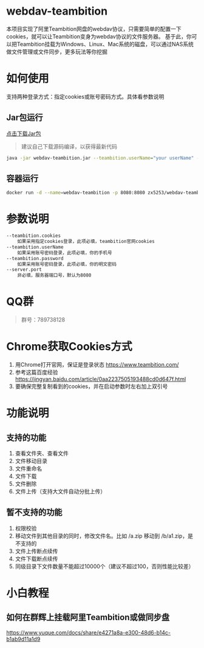 # webdav-teambition
本项目实现了阿里Teambition网盘的webdav协议，只需要简单的配置一下cookies，就可以让Teambition变身为webdav协议的文件服务器。
基于此，你可以把Teambition挂载为Windows、Linux、Mac系统的磁盘，可以通过NAS系统做文件管理或文件同步，更多玩法等你挖掘
# 如何使用
支持两种登录方式：指定cookies或账号密码方式。具体看参数说明
## Jar包运行
[点击下载Jar包](https://github.com/zxbu/webdav-teambition/releases/latest)
> 建议自己下载源码编译，以获得最新代码
```bash
java -jar webdav-teambition.jar --teambition.userName="your userName" --teambition.password="your password"
```
## 容器运行
```bash
docker run -d --name=webdav-teambition -p 8080:8080 zx5253/webdav-teambition:latest  --teambition.userName="your userName" --teambition.password="your password"
```

# 参数说明
```bash
--teambition.cookies 
    如果采用指定cookies登录，此项必填，teambition官网cookies
--teambition.userName 
    如果采用账号密码登录，此项必填，你的手机号
--teambition.password 
    如果采用账号密码登录，此项必填，你的明文密码
--server.port
    非必填，服务器端口号，默认为8080
```
# QQ群
> 群号：789738128

# Chrome获取Cookies方式
1. 用Chrome打开官网，保证是登录状态 https://www.teambition.com/
2. 参考这篇百度经验 https://jingyan.baidu.com/article/0aa2237505193488cd0d647f.html
3. 要确保完整复制看到的cookies，并在启动参数时左右加上双引号

# 功能说明
## 支持的功能
1. 查看文件夹、查看文件
2. 文件移动目录
3. 文件重命名
4. 文件下载
5. 文件删除
6. 文件上传（支持大文件自动分批上传）
## 暂不支持的功能
1. 权限校验
2. 移动文件到其他目录的同时，修改文件名。比如 /a.zip 移动到 /b/a1.zip，是不支持的
3. 文件上传断点续传
4. 文件下载断点续传
5. 同级目录下文件数量不能超过10000个（建议不超过100，否则性能比较差）

# 小白教程
## 如何在群辉上挂载阿里Teambition或做同步盘
https://www.yuque.com/docs/share/e4271a8a-e300-48d6-b14c-b1ab9d11a1d9
